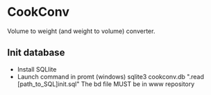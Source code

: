 # CookConv
Volume to weight (and weight to volume) converter.

## Init database
* Install SQLlite
* Launch command in promt (windows)
sqlite3 cookconv.db ".read [path_to_SQL]init.sql"
The bd file MUST be in www repository

